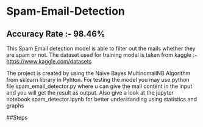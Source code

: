 # Spam-Email-Detection
## Accuracy Rate :- 98.46%
This Spam Email detection model is able to filter out the mails whether they are spam or not.
The dataset used for training model is taken from kaggle :- https://www.kaggle.com/datasets

The project is created by using the Naive Bayes MultinomailNB Algorithm from sklearn library in Pyhton.
For testing the model you may use python file spam_email_detector.py where u can give the mail content in the input and you will get the result as output.
Also give a look at the jupyter notebook spam_detector.ipynb for better understanding using statistics and graphs

##Steps
